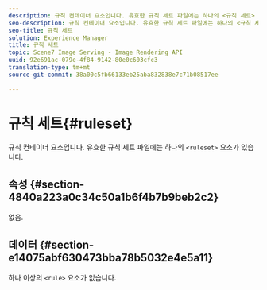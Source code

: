 ```yaml
---
description: 규칙 컨테이너 요소입니다. 유효한 규칙 세트 파일에는 하나의 <규칙 세트> 요소가 포함되어 있습니다.
seo-description: 규칙 컨테이너 요소입니다. 유효한 규칙 세트 파일에는 하나의 <규칙 세트> 요소가 포함되어 있습니다.
seo-title: 규칙 세트
solution: Experience Manager
title: 규칙 세트
topic: Scene7 Image Serving - Image Rendering API
uuid: 92e691ac-079e-4f84-9142-80e0c603cfc3
translation-type: tm+mt
source-git-commit: 38a00c5fb66133eb25aba832838e7c71b08517ee

---
```



# 규칙 세트{#ruleset}

규칙 컨테이너 요소입니다. 유효한 규칙 세트 파일에는 하나의 `<ruleset>` 요소가 있습니다.

## 속성 {#section-4840a223a0c34c50a1b6f4b7b9beb2c2}

없음.

## 데이터 {#section-e14075abf630473bba78b5032e4e5a11}

하나 이상의 `<rule>` 요소가 없습니다.
